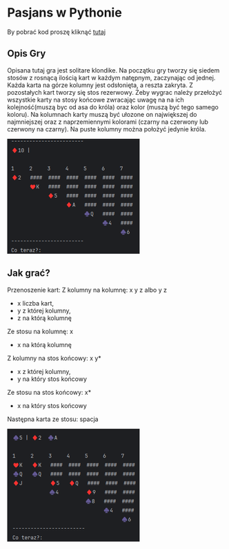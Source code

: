 # Pasjans w Pythonie
By pobrać kod proszę kliknąć [tutaj]([https://www.example.com](https://github.com/klapekm/pasjans.git))
## Opis Gry
Opisana tutaj gra jest solitare klondike.
Na początku gry tworzy się siedem stosów z rosnącą ilością kart w każdym natępnym, zaczynając od jednej. Każda karta na górze kolumny jest odsłonięta, a reszta zakryta.
Z pozostałych kart tworzy się stos rezerwowy. Żeby wygrac należy przełożyć wszystkie karty na stosy końcowe zwracając uwagę na na ich kolejność(muszą byc od asa do króla) oraz kolor (muszą być tego samego koloru).
Na kolumnach karty muszą być ułozone on największej do najmniejszej oraz z naprzemiennymi kolorami (czarny na czerwony lub czerwony na czarny). Na puste kolumny można położyć jedynie króla.

 ![Początek gry](screenshoty/begining_of_the_game.png)

## Jak grać?
Przenoszenie kart:
Z kolumny na kolumnę: x y z albo y z
- x liczba kart,
- y z której kolumny,
- z na którą kolumnę

Ze stosu na kolumnę: x
- x na którą kolumnę

Z kolumny na stos końcowy: x y*
- x z której kolumny,
- y na który stos końcowy

Ze stosu na stos końcowy: x*
- x na który stos końcowy

Następna karta ze stosu: spacja

 ![Podczas gry](screenshoty/podczas_gry.png)

